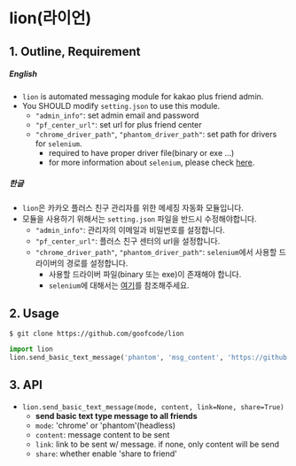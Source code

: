 # lion(라이언)
## 1. Outline, Requirement
##### English
* `lion` is automated messaging module for kakao plus friend admin. 
* You SHOULD modify `setting.json` to use this module.
  * `"admin_info"`: set admin email and password
  * `"pf_center_url"`: set url for plus friend center
  * `"chrome_driver_path"`, `"phantom_driver_path"`: set path for drivers for `selenium`.
    * required to have proper driver file(binary or exe ...) 
    * for more information about `selenium`, please check [here](http://www.seleniumhq.org/).

##### 한글
* `lion`은 카카오 플러스 친구 관리자를 위한 메세징 자동화 모듈입니다.
* 모듈을 사용하기 위해서는 `setting.json` 파일을 반드시 수정해야합니다.
  * `"admin_info"`: 관리자의 이메일과 비밀번호를 설정합니다.
  * `"pf_center_url"`: 플러스 친구 센터의 url을 설정합니다.
  * `"chrome_driver_path"`, `"phantom_driver_path"`: `selenium`에서 사용할 드라이버의 경로를 설정합니다.
    * 사용할 드라이버 파일(binary 또는 exe)이 존재해야 합니다.
    * `selenium`에 대해서는 [여기](http://www.seleniumhq.org/)를 참조해주세요.
    
  
## 2. Usage
`$ git clone https://github.com/goofcode/lion`
```python
import lion
lion.send_basic_text_message('phantom', 'msg_content', 'https://github.com/goofcode')
```

## 3. API
* `lion.send_basic_text_message(mode, content, link=None, share=True)`
    * **send basic text type message to all friends**
    * `mode`: 'chrome' or 'phantom'(headless)
    * `content`: message content to be sent
    * `link`: link to be sent w/ message. if none, only content will be send
    * `share`: whether enable 'share to friend'
